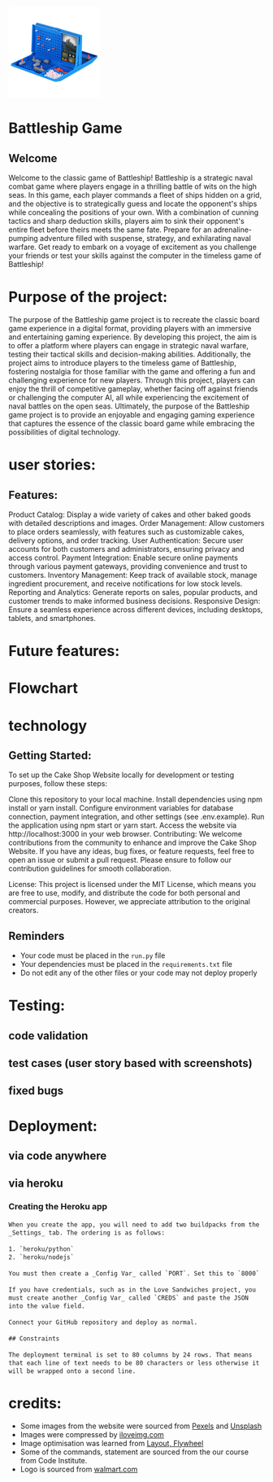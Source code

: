 
![CI logo](assets/favicon/apple-touch-icon-180x180.png) 

# Battleship Game

## Welcome

 

Welcome to the classic game of Battleship! Battleship is a strategic naval combat game where players engage in a thrilling battle of wits on the high seas. In this game, each player commands a fleet of ships hidden on a grid, and the objective is to strategically guess and locate the opponent's ships while concealing the positions of your own. With a combination of cunning tactics and sharp deduction skills, players aim to sink their opponent's entire fleet before theirs meets the same fate. Prepare for an adrenaline-pumping adventure filled with suspense, strategy, and exhilarating naval warfare. Get ready to embark on a voyage of excitement as you challenge your friends or test your skills against the computer in the timeless game of Battleship!

# Purpose of the project:

The purpose of the Battleship game project is to recreate the classic board game experience in a digital format, providing players with an immersive and entertaining gaming experience. By developing this project, the aim is to offer a platform where players can engage in strategic naval warfare, testing their tactical skills and decision-making abilities. Additionally, the project aims to introduce players to the timeless game of Battleship, fostering nostalgia for those familiar with the game and offering a fun and challenging experience for new players. Through this project, players can enjoy the thrill of competitive gameplay, whether facing off against friends or challenging the computer AI, all while experiencing the excitement of naval battles on the open seas. Ultimately, the purpose of the Battleship game project is to provide an enjoyable and engaging gaming experience that captures the essence of the classic board game while embracing the possibilities of digital technology.

# user stories:
 


## Features:
Product Catalog: Display a wide variety of cakes and other baked goods with detailed descriptions and images.
Order Management: Allow customers to place orders seamlessly, with features such as customizable cakes, delivery options, and order tracking.
User Authentication: Secure user accounts for both customers and administrators, ensuring privacy and access control.
Payment Integration: Enable secure online payments through various payment gateways, providing convenience and trust to customers.
Inventory Management: Keep track of available stock, manage ingredient procurement, and receive notifications for low stock levels.
Reporting and Analytics: Generate reports on sales, popular products, and customer trends to make informed business decisions.
Responsive Design: Ensure a seamless experience across different devices, including desktops, tablets, and smartphones.


# Future features:




# Flowchart





# technology




## Getting Started:
To set up the Cake Shop Website locally for development or testing purposes, follow these steps:

Clone this repository to your local machine.
Install dependencies using npm install or yarn install.
Configure environment variables for database connection, payment integration, and other settings (see .env.example).
Run the application using npm start or yarn start.
Access the website via http://localhost:3000 in your web browser.
Contributing:
We welcome contributions from the community to enhance and improve the Cake Shop Website. If you have any ideas, bug fixes, or feature requests, feel free to open an issue or submit a pull request. Please ensure to follow our contribution guidelines for smooth collaboration.

License:
This project is licensed under the MIT License, which means you are free to use, modify, and distribute the code for both personal and commercial purposes. However, we appreciate attribution to the original creators.

## Reminders

- Your code must be placed in the `run.py` file
- Your dependencies must be placed in the `requirements.txt` file
- Do not edit any of the other files or your code may not deploy properly





# Testing:
   ##  code validation


   ##  test cases (user story based with screenshots)


   ## fixed bugs





# Deployment:
##  via code anywhere





##  via heroku


### Creating the Heroku app

    When you create the app, you will need to add two buildpacks from the _Settings_ tab. The ordering is as follows:

    1. `heroku/python`
    2. `heroku/nodejs`

    You must then create a _Config Var_ called `PORT`. Set this to `8000`

    If you have credentials, such as in the Love Sandwiches project, you must create another _Config Var_ called `CREDS` and paste the JSON into the value field.

    Connect your GitHub repository and deploy as normal.

    ## Constraints

    The deployment terminal is set to 80 columns by 24 rows. That means that each line of text needs to be 80 characters or less otherwise it will be wrapped onto a second line.

# credits:


- Some images from the website were sourced from [Pexels](https://www.pexels.com/) and [Unsplash](https://unsplash.com/)
- Images were compressed by [iloveimg.com](https://www.iloveimg.com/de)
- Image optimisation was learned from [Layout, Flywheel](https://getflywheel.com/layout/optimize-images-for-web/#file-type)
- Some of the commands, statement are sourced from the our course from Code Institute.
-  Logo is sourced from [walmart.com](https://www.walmart.com)  

